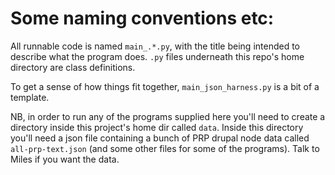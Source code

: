 # Some naming conventions etc:

All runnable code is named `main_.*.py`, with the title being intended
to describe what the program does.  `.py` files underneath this repo's
home directory are class definitions.

To get a sense of how things fit together, `main_json_harness.py`
is a bit of a template.

NB, in order to run any of the programs supplied here you'll need to
create a directory inside this project's home dir called `data`.  Inside
this directory you'll need a json file containing a bunch of PRP drupal
node data called `all-prp-text.json` (and some other files for some of
the programs).  Talk to Miles if you want the data.
